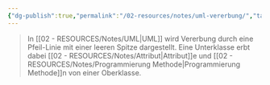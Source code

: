 ```yaml
---
{"dg-publish":true,"permalink":"/02-resources/notes/uml-vererbung/","tags":["uml/klassendiagramm"],"noteIcon":"","updated":"2025-09-05T10:12:32.000+02:00"}
---
```


>In [[02 - RESOURCES/Notes/UML\|UML]] wird Vererbung durch eine Pfeil-Linie mit einer leeren Spitze dargestellt. 
>Eine Unterklasse erbt dabei [[02 - RESOURCES/Notes/Attribut\|Attribut]]e und [[02 - RESOURCES/Notes/Programmierung Methode\|Programmierung Methode]]n von einer Oberklasse.
<style> .container {font-family: sans-serif; text-align: center;} .button-wrapper button {z-index: 1;height: 40px; width: 100px; margin: 10px;padding: 5px;} .excalidraw .App-menu_top .buttonList { display: flex;} .excalidraw-wrapper { height: 800px; margin: 50px; position: relative;} :root[dir="ltr"] .excalidraw .layer-ui__wrapper .zen-mode-transition.App-menu_bottom--transition-left {transform: none;} </style><script src="https://cdn.jsdelivr.net/npm/react@17/umd/react.production.min.js"></script><script src="https://cdn.jsdelivr.net/npm/react-dom@17/umd/react-dom.production.min.js"></script><script type="text/javascript" src="https://cdn.jsdelivr.net/npm/@excalidraw/excalidraw@0/dist/excalidraw.production.min.js"></script><div id="Vererbung_2024-11-06_1725.09.excalidraw.md1"></div><script>(function(){const InitialData={"type":"excalidraw","version":2,"source":"https://github.com/zsviczian/obsidian-excalidraw-plugin/releases/tag/2.6.4","elements":[{"type":"rectangle","version":251,"versionNonce":414773593,"index":"a0","isDeleted":false,"id":"-kfBYLkbPEY3bBspded3s","fillStyle":"hachure","strokeWidth":1,"strokeStyle":"solid","roughness":1,"opacity":100,"angle":0,"x":-357.1989117493854,"y":-178.31344604492188,"strokeColor":"#000000","backgroundColor":"transparent","width":270.12152099609375,"height":149.41595458984375,"seed":625555351,"groupIds":["kIXcMAO8y8zKWqiyaUBs7"],"frameId":null,"roundness":{"type":1},"boundElements":[{"id":"NdQIFqov0tVAH6YIcVrQe","type":"arrow"}],"updated":1730910321516,"link":null,"locked":false},{"type":"line","version":188,"versionNonce":522411577,"index":"a1","isDeleted":false,"id":"Cq6R-wmB-ZHeHg0tEVjLe","fillStyle":"hachure","strokeWidth":1,"strokeStyle":"solid","roughness":1,"opacity":100,"angle":0,"x":-354.77355774547914,"y":-139.7568359375,"strokeColor":"#000000","backgroundColor":"transparent","width":269.38385009765625,"height":1.72381591796875,"seed":546057399,"groupIds":["kIXcMAO8y8zKWqiyaUBs7"],"frameId":null,"roundness":{"type":2},"boundElements":[],"updated":1730910321516,"link":null,"locked":false,"startBinding":null,"endBinding":null,"lastCommittedPoint":null,"startArrowhead":null,"endArrowhead":null,"points":[[0,0],[269.38385009765625,-1.72381591796875]]},{"id":"2HTYEMO9","type":"text","x":-262.2299114197493,"y":-173.81640625,"width":87.55992126464844,"height":25,"angle":0,"strokeColor":"#1e1e1e","backgroundColor":"transparent","fillStyle":"solid","strokeWidth":2,"strokeStyle":"solid","roughness":1,"opacity":100,"groupIds":[],"frameId":null,"index":"a2","roundness":null,"seed":1576238551,"version":63,"versionNonce":233004279,"isDeleted":false,"boundElements":[],"updated":1730911490978,"link":null,"locked":false,"text":"Fahrzeug","rawText":"Fahrzeug","fontSize":20,"fontFamily":5,"textAlign":"left","verticalAlign":"top","containerId":null,"originalText":"Fahrzeug","autoResize":true,"lineHeight":1.25},{"type":"rectangle","version":302,"versionNonce":1946805241,"index":"a3","isDeleted":false,"id":"rGZlb2l1QnoAln_BiLE3h","fillStyle":"hachure","strokeWidth":1,"strokeStyle":"solid","roughness":1,"opacity":100,"angle":0,"x":-363.6587345888838,"y":92.47561645507812,"strokeColor":"#000000","backgroundColor":"transparent","width":270.12152099609375,"height":149.41595458984375,"seed":1351854839,"groupIds":["DqBZvsMN_OGoR6j0iuq73"],"frameId":null,"roundness":{"type":1},"boundElements":[{"id":"NdQIFqov0tVAH6YIcVrQe","type":"arrow"}],"updated":1730910321516,"link":null,"locked":false},{"type":"line","version":239,"versionNonce":1425865945,"index":"a4","isDeleted":false,"id":"wNysKS2ZVkFc0zQo6vcAJ","fillStyle":"hachure","strokeWidth":1,"strokeStyle":"solid","roughness":1,"opacity":100,"angle":0,"x":-361.23338058497757,"y":131.0322265625,"strokeColor":"#000000","backgroundColor":"transparent","width":269.38385009765625,"height":1.72381591796875,"seed":351351831,"groupIds":["DqBZvsMN_OGoR6j0iuq73"],"frameId":null,"roundness":{"type":2},"boundElements":[],"updated":1730910321516,"link":null,"locked":false,"startBinding":null,"endBinding":null,"lastCommittedPoint":null,"startArrowhead":null,"endArrowhead":null,"points":[[0,0],[269.38385009765625,-1.72381591796875]]},{"id":"pEYnGwcF","type":"text","x":-251.68973425924787,"y":96.97265625,"width":47.53996276855469,"height":25,"angle":0,"strokeColor":"#1e1e1e","backgroundColor":"transparent","fillStyle":"solid","strokeWidth":2,"strokeStyle":"solid","roughness":1,"opacity":100,"groupIds":[],"frameId":null,"index":"a5","roundness":null,"seed":1124112695,"version":122,"versionNonce":1407195159,"isDeleted":false,"boundElements":[],"updated":1730911497650,"link":null,"locked":false,"text":"Auto","rawText":"Auto","fontSize":20,"fontFamily":5,"textAlign":"left","verticalAlign":"top","containerId":null,"originalText":"Auto","autoResize":true,"lineHeight":1.25},{"id":"NdQIFqov0tVAH6YIcVrQe","type":"arrow","x":-226.2299114197493,"y":-23.897491455078125,"width":0,"height":111.37310791015625,"angle":0,"strokeColor":"#1e1e1e","backgroundColor":"transparent","fillStyle":"solid","strokeWidth":2,"strokeStyle":"solid","roughness":1,"opacity":100,"groupIds":[],"frameId":null,"index":"a6","roundness":null,"seed":2513495,"version":128,"versionNonce":1133802841,"isDeleted":false,"boundElements":[],"updated":1730911573925,"link":null,"locked":false,"points":[[0,0],[0,111.37310791015625]],"lastCommittedPoint":null,"startBinding":{"elementId":"-kfBYLkbPEY3bBspded3s","focus":0.07177282993038166,"gap":9.081085205078125,"fixedPoint":[0.48485215041984747,1.033463628524312]},"endBinding":{"elementId":"rGZlb2l1QnoAln_BiLE3h","focus":0.06163788548427139,"gap":13.292022705078125,"fixedPoint":[0.5087666568082219,-0.033463628524311985]},"startArrowhead":"arrow","endArrowhead":null,"elbowed":true}],"appState":{"theme":"dark","viewBackgroundColor":"#ffffff","currentItemStrokeColor":"#1e1e1e","currentItemBackgroundColor":"transparent","currentItemFillStyle":"solid","currentItemStrokeWidth":2,"currentItemStrokeStyle":"solid","currentItemRoughness":1,"currentItemOpacity":100,"currentItemFontFamily":5,"currentItemFontSize":20,"currentItemTextAlign":"left","currentItemStartArrowhead":"arrow","currentItemEndArrowhead":null,"currentItemArrowType":"round","scrollX":412.99331663601004,"scrollY":245.61917100618115,"zoom":{"value":1},"currentItemRoundness":"round","gridSize":20,"gridStep":5,"gridModeEnabled":false,"gridColor":{"Bold":"rgba(217, 217, 217, 0.5)","Regular":"rgba(230, 230, 230, 0.5)"},"currentStrokeOptions":null,"frameRendering":{"enabled":true,"clip":true,"name":true,"outline":true},"objectsSnapModeEnabled":false,"activeTool":{"type":"selection","customType":null,"locked":false,"lastActiveTool":null}},"files":{}};InitialData.scrollToContent=true;App=()=>{const e=React.useRef(null),t=React.useRef(null),[n,i]=React.useState({width:void 0,height:void 0});return React.useEffect(()=>{i({width:t.current.getBoundingClientRect().width,height:t.current.getBoundingClientRect().height});const e=()=>{i({width:t.current.getBoundingClientRect().width,height:t.current.getBoundingClientRect().height})};return window.addEventListener("resize",e),()=>window.removeEventListener("resize",e)},[t]),React.createElement(React.Fragment,null,React.createElement("div",{className:"excalidraw-wrapper",ref:t},React.createElement(ExcalidrawLib.Excalidraw,{ref:e,width:n.width,height:n.height,initialData:InitialData,viewModeEnabled:!0,zenModeEnabled:!0,gridModeEnabled:!1})))},excalidrawWrapper=document.getElementById("Vererbung_2024-11-06_1725.09.excalidraw.md1");ReactDOM.render(React.createElement(App),excalidrawWrapper);})();</script>
<div id="Vererbung_2024-11-06_1745.07.excalidraw.md2"></div><script>(function(){const InitialData={"type":"excalidraw","version":2,"source":"https://github.com/zsviczian/obsidian-excalidraw-plugin/releases/tag/2.6.4","elements":[{"type":"rectangle","version":253,"versionNonce":144513527,"index":"a0","isDeleted":false,"id":"g1iAtEpC07_L9j2z3rCVd","fillStyle":"hachure","strokeWidth":1,"strokeStyle":"solid","roughness":1,"opacity":100,"angle":0,"x":-194.1547403326258,"y":-258.3134460449219,"strokeColor":"#000000","backgroundColor":"transparent","width":270.12152099609375,"height":149.41595458984375,"seed":595742745,"groupIds":["RBf9HMtBVjDVeQiTK6MgE"],"frameId":null,"roundness":{"type":1},"boundElements":[{"id":"i5Jm2bkHsaeL8zY6jwc7A","type":"arrow"}],"updated":1730911509552,"link":null,"locked":false},{"type":"line","version":190,"versionNonce":133481239,"index":"a1","isDeleted":false,"id":"nXu2uM3IbzxOPHLCGVsAv","fillStyle":"hachure","strokeWidth":1,"strokeStyle":"solid","roughness":1,"opacity":100,"angle":0,"x":-191.72938632871956,"y":-219.7568359375,"strokeColor":"#000000","backgroundColor":"transparent","width":269.38385009765625,"height":1.72381591796875,"seed":785573113,"groupIds":["RBf9HMtBVjDVeQiTK6MgE"],"frameId":null,"roundness":{"type":2},"boundElements":[],"updated":1730911509552,"link":null,"locked":false,"startBinding":null,"endBinding":null,"lastCommittedPoint":null,"startArrowhead":null,"endArrowhead":null,"points":[[0,0],[269.38385009765625,-1.72381591796875]]},{"id":"pI00Revf","type":"text","x":-99.1857400029898,"y":-253.81640625,"width":87.55992126464844,"height":25,"angle":0,"strokeColor":"#1e1e1e","backgroundColor":"transparent","fillStyle":"solid","strokeWidth":2,"strokeStyle":"solid","roughness":1,"opacity":100,"groupIds":[],"frameId":null,"index":"a2","roundness":null,"seed":821943769,"version":65,"versionNonce":1287276599,"isDeleted":false,"boundElements":[],"updated":1730911509552,"link":null,"locked":false,"text":"Fahrzeug","rawText":"Fahrzeug","fontSize":20,"fontFamily":5,"textAlign":"left","verticalAlign":"top","containerId":null,"originalText":"Fahrzeug","autoResize":true,"lineHeight":1.25},{"type":"rectangle","version":305,"versionNonce":141955001,"index":"a3","isDeleted":false,"id":"7SrSrGrt900bz_xg7lxcG","fillStyle":"hachure","strokeWidth":1,"strokeStyle":"solid","roughness":1,"opacity":100,"angle":0,"x":-200.61456317212424,"y":12.475616455078125,"strokeColor":"#000000","backgroundColor":"transparent","width":270.12152099609375,"height":149.41595458984375,"seed":689355449,"groupIds":["bjda6SkGpefgx-BiChIfV"],"frameId":null,"roundness":{"type":1},"boundElements":[{"id":"i5Jm2bkHsaeL8zY6jwc7A","type":"arrow"},{"id":"hGqIWe75_w03WERs8D5kf","type":"arrow"}],"updated":1730911555521,"link":null,"locked":false},{"type":"line","version":241,"versionNonce":764470903,"index":"a4","isDeleted":false,"id":"RTZyvkq1LGkYf8LZ3JxEl","fillStyle":"hachure","strokeWidth":1,"strokeStyle":"solid","roughness":1,"opacity":100,"angle":0,"x":-198.18920916821799,"y":51.0322265625,"strokeColor":"#000000","backgroundColor":"transparent","width":269.38385009765625,"height":1.72381591796875,"seed":1740700569,"groupIds":["bjda6SkGpefgx-BiChIfV"],"frameId":null,"roundness":{"type":2},"boundElements":[],"updated":1730911509552,"link":null,"locked":false,"startBinding":null,"endBinding":null,"lastCommittedPoint":null,"startArrowhead":null,"endArrowhead":null,"points":[[0,0],[269.38385009765625,-1.72381591796875]]},{"id":"U2ZH6dOJ","type":"text","x":-88.64556284248835,"y":16.97265625,"width":47.53996276855469,"height":25,"angle":0,"strokeColor":"#1e1e1e","backgroundColor":"transparent","fillStyle":"solid","strokeWidth":2,"strokeStyle":"solid","roughness":1,"opacity":100,"groupIds":[],"frameId":null,"index":"a5","roundness":null,"seed":1563435129,"version":124,"versionNonce":1706753943,"isDeleted":false,"boundElements":[],"updated":1730911509552,"link":null,"locked":false,"text":"Auto","rawText":"Auto","fontSize":20,"fontFamily":5,"textAlign":"left","verticalAlign":"top","containerId":null,"originalText":"Auto","autoResize":true,"lineHeight":1.25},{"id":"i5Jm2bkHsaeL8zY6jwc7A","type":"arrow","x":-63.18574000298986,"y":-103.89749145507812,"width":5.684341886080802e-14,"height":111.37310791015625,"angle":0,"strokeColor":"#1e1e1e","backgroundColor":"transparent","fillStyle":"solid","strokeWidth":2,"strokeStyle":"solid","roughness":1,"opacity":100,"groupIds":[],"frameId":null,"index":"a6","roundness":null,"seed":656910681,"version":130,"versionNonce":343543287,"isDeleted":false,"boundElements":[],"updated":1730911564045,"link":null,"locked":false,"points":[[0,0],[0,55.686553955078125],[5.684341886080802e-14,55.686553955078125],[5.684341886080802e-14,111.37310791015625]],"lastCommittedPoint":null,"startBinding":{"elementId":"g1iAtEpC07_L9j2z3rCVd","focus":0.07177282993038166,"gap":9.081085205078125,"fixedPoint":[0.48485215041984747,1.033463628524312]},"endBinding":{"elementId":"7SrSrGrt900bz_xg7lxcG","focus":0.06163788548427139,"gap":13.292022705078125,"fixedPoint":[0.5087666568082219,-0.033463628524311985]},"startArrowhead":"arrow","endArrowhead":null,"elbowed":true},{"type":"rectangle","version":328,"versionNonce":1335065081,"index":"a7","isDeleted":false,"id":"LE9kjzliIXE-bdK-HjZ8h","fillStyle":"hachure","strokeWidth":1,"strokeStyle":"solid","roughness":1,"opacity":100,"angle":0,"x":-199.49228354189546,"y":239.08108520507812,"strokeColor":"#000000","backgroundColor":"transparent","width":270.12152099609375,"height":149.41595458984375,"seed":164172441,"groupIds":["8X1Y0oc1ZglSuwrOY5VLl"],"frameId":null,"roundness":{"type":1},"boundElements":[{"id":"hGqIWe75_w03WERs8D5kf","type":"arrow"}],"updated":1730911555521,"link":null,"locked":false},{"type":"line","version":264,"versionNonce":1719066681,"index":"a8","isDeleted":false,"id":"QwBVQOdPJWq5x2hdowep8","fillStyle":"hachure","strokeWidth":1,"strokeStyle":"solid","roughness":1,"opacity":100,"angle":0,"x":-197.0669295379892,"y":277.6376953125,"strokeColor":"#000000","backgroundColor":"transparent","width":269.38385009765625,"height":1.72381591796875,"seed":1411209081,"groupIds":["8X1Y0oc1ZglSuwrOY5VLl"],"frameId":null,"roundness":{"type":2},"boundElements":[],"updated":1730911514074,"link":null,"locked":false,"startBinding":null,"endBinding":null,"lastCommittedPoint":null,"startArrowhead":null,"endArrowhead":null,"points":[[0,0],[269.38385009765625,-1.72381591796875]]},{"id":"Dl9frAA3","type":"text","x":-121.9921875,"y":248.7890625,"width":117.8798828125,"height":25,"angle":0,"strokeColor":"#1e1e1e","backgroundColor":"transparent","fillStyle":"solid","strokeWidth":2,"strokeStyle":"solid","roughness":1,"opacity":100,"groupIds":[],"frameId":null,"index":"a9","roundness":null,"seed":801067543,"version":69,"versionNonce":1731897847,"isDeleted":false,"boundElements":null,"updated":1730911530784,"link":null,"locked":false,"text":"Elektroauto","rawText":"Elektroauto","fontSize":20,"fontFamily":5,"textAlign":"left","verticalAlign":"top","containerId":null,"originalText":"Elektroauto","autoResize":true,"lineHeight":1.25},{"id":"hGqIWe75_w03WERs8D5kf","type":"arrow","x":-59.48429240587683,"y":227.72412985899626,"width":1.5003739682115906,"height":61.51533269667465,"angle":0,"strokeColor":"#1e1e1e","backgroundColor":"transparent","fillStyle":"solid","strokeWidth":2,"strokeStyle":"solid","roughness":1,"opacity":100,"groupIds":[],"frameId":null,"index":"aA","roundness":{"type":2},"seed":2008780921,"version":52,"versionNonce":164766553,"isDeleted":false,"boundElements":null,"updated":1730911582020,"link":null,"locked":false,"points":[[0,0],[-1.5003739682115906,-61.51533269667465]],"lastCommittedPoint":null,"startBinding":{"elementId":"LE9kjzliIXE-bdK-HjZ8h","focus":0.05147739427612909,"gap":11.356955346081861,"fixedPoint":null},"endBinding":{"elementId":"7SrSrGrt900bz_xg7lxcG","focus":-0.019298920413103313,"gap":4.317226117399741,"fixedPoint":null},"startArrowhead":null,"endArrowhead":"arrow","elbowed":false}],"appState":{"theme":"dark","viewBackgroundColor":"#ffffff","currentItemStrokeColor":"#1e1e1e","currentItemBackgroundColor":"transparent","currentItemFillStyle":"solid","currentItemStrokeWidth":2,"currentItemStrokeStyle":"solid","currentItemRoughness":1,"currentItemOpacity":100,"currentItemFontFamily":5,"currentItemFontSize":20,"currentItemTextAlign":"left","currentItemStartArrowhead":"arrow","currentItemEndArrowhead":null,"currentItemArrowType":"round","scrollX":408.3212400150684,"scrollY":275.3348513420681,"zoom":{"value":1},"currentItemRoundness":"round","gridSize":20,"gridStep":5,"gridModeEnabled":false,"gridColor":{"Bold":"rgba(217, 217, 217, 0.5)","Regular":"rgba(230, 230, 230, 0.5)"},"currentStrokeOptions":null,"frameRendering":{"enabled":true,"clip":true,"name":true,"outline":true},"objectsSnapModeEnabled":false,"activeTool":{"type":"selection","customType":null,"locked":false,"lastActiveTool":null}},"files":{}};InitialData.scrollToContent=true;App=()=>{const e=React.useRef(null),t=React.useRef(null),[n,i]=React.useState({width:void 0,height:void 0});return React.useEffect(()=>{i({width:t.current.getBoundingClientRect().width,height:t.current.getBoundingClientRect().height});const e=()=>{i({width:t.current.getBoundingClientRect().width,height:t.current.getBoundingClientRect().height})};return window.addEventListener("resize",e),()=>window.removeEventListener("resize",e)},[t]),React.createElement(React.Fragment,null,React.createElement("div",{className:"excalidraw-wrapper",ref:t},React.createElement(ExcalidrawLib.Excalidraw,{ref:e,width:n.width,height:n.height,initialData:InitialData,viewModeEnabled:!0,zenModeEnabled:!0,gridModeEnabled:!1})))},excalidrawWrapper=document.getElementById("Vererbung_2024-11-06_1745.07.excalidraw.md2");ReactDOM.render(React.createElement(App),excalidrawWrapper);})();</script>
